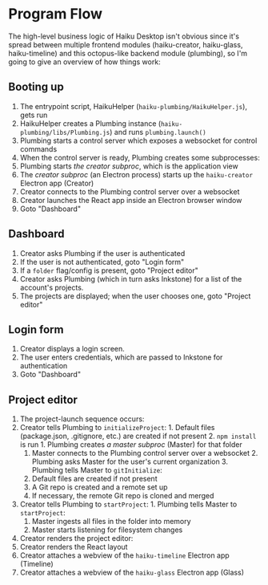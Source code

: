 # Program Flow

The high-level business logic of Haiku Desktop isn't obvious since it's spread between multiple frontend modules (haiku-creator, haiku-glass, haiku-timeline) and this octopus-like backend module (plumbing), so I'm going to give an overview of how things work:

## Booting up

1. The entrypoint script, HaikuHelper (`haiku-plumbing/HaikuHelper.js`), gets run
2. HaikuHelper creates a Plumbing instance (`haiku-plumbing/libs/Plumbing.js`) and runs `plumbing.launch()`
3. Plumbing starts a control server which exposes a websocket for control commands
4. When the control server is ready, Plumbing creates some subprocesses:
  1. Plumbing starts _the creator subproc_, which is the application view
5. The _creator subproc_ (an Electron process) starts up the `haiku-creator` Electron app (Creator)
6. Creator connects to the Plumbing control server over a websocket
7. Creator launches the React app inside an Electron browser window
8. Goto "Dashboard"

## Dashboard

1. Creator asks Plumbing if the user is authenticated
  1. If the user is not authenticated, goto "Login form"
2. If a `folder` flag/config is present, goto "Project editor"
3. Creator asks Plumbing (which in turn asks Inkstone) for a list of the account's projects.
4. The projects are displayed; when the user chooses one, goto "Project editor"

## Login form

1. Creator displays a login screen.
2. The user enters credentials, which are passed to Inkstone for authentication
3. Goto "Dashboard"

## Project editor

1. The project-launch sequence occurs:
  2. Creator tells Plumbing to `initializeProject`:
    1. Default files (package.json, .gitignore, etc.) are created if not present
    2. `npm install` is run
    1. Plumbing creates _a master subproc_ (Master) for that folder
      1. Master connects to the Plumbing control server over a websocket
    2. Plumbing asks Master for the user's current organization
    3. Plumbing tells Master to `gitInitialize`:
      1. Default files are created if not present
      2. A Git repo is created and a remote set up
      3. If necessary, the remote Git repo is cloned and merged
  3. Creator tells Plumbing to `startProject`:
    1. Plumbing tells Master to `startProject`:
      1. Master ingests all files in the folder into memory
      2. Master starts listening for filesystem changes
2. Creator renders the project editor:
  1. Creator renders the React layout
  2. Creator attaches a webview of the `haiku-timeline` Electron app (Timeline)
  3. Creator attaches a webview of the `haiku-glass` Electron app (Glass)
